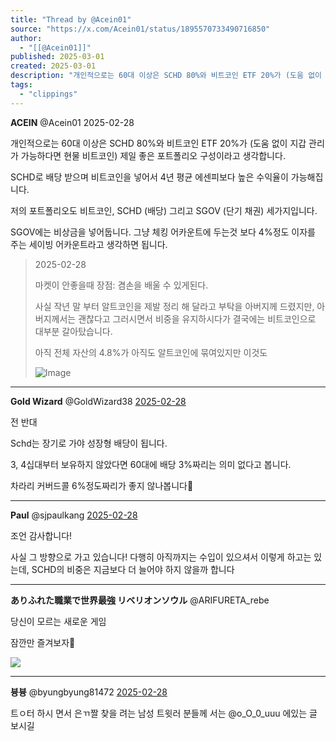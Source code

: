```yaml
---
title: "Thread by @Acein01"
source: "https://x.com/Acein01/status/1895570733490716850"
author:
  - "[[@Acein01]]"
published: 2025-03-01
created: 2025-03-01
description: "개인적으로는 60대 이상은 SCHD 80%와 비트코인 ETF 20%가 (도움 없이 지갑 관리가 가능하다면 현물 비트코인) 제일 좋은 포트폴리오 구성이라고 생각합니다. SCHD로 배당 받으며 비트코인을 넣어서 4년 평균 에센피보다 높은 수익율이 가능"
tags:
  - "clippings"
---
```

**ACEIN** @Acein01 2025-02-28

개인적으로는 60대 이상은 SCHD 80%와 비트코인 ETF 20%가 (도움 없이 지갑 관리가 가능하다면 현물 비트코인) 제일 좋은 포트폴리오 구성이라고 생각합니다.

SCHD로 배당 받으며 비트코인을 넣어서 4년 평균 에센피보다 높은 수익율이 가능해집니다.

저의 포트폴리오도 비트코인, SCHD (배당) 그리고 SGOV (단기 채권) 세가지입니다.

SGOV에는 비상금을 넣어둡니다. 그냥 체킹 어카운트에 두는것 보다 4%정도 이자를 주는 세이빙 어카운트라고 생각하면 됩니다.

> 2025-02-28
> 
> 마켓이 안좋을때 장점: 겸손을 배울 수 있게된다.
> 
> 사실 작년 말 부터 알트코인을 제발 정리 해 달라고 부탁을 아버지께 드렸지만, 아버지께서는 괜찮다고 그러시면서 비중을 유지하시다가 결국에는 비트코인으로 대부분 갈아탔습니다.
> 
> 아직 전체 자산의 4.8%가 아직도 알트코인에 묶여있지만 이것도
> 
> ![Image](https://pbs.twimg.com/media/Gk5jDrNWYAAAgND?format=png&name=large)

---

**Gold Wizard** @GoldWizard38 [2025-02-28](https://x.com/GoldWizard38/status/1895590815269077362)

전 반대

Schd는 장기로 가야 성장형 배당이 됩니다.

3, 4십대부터 보유하지 않았다면 60대에 배당 3%짜리는 의미 없다고 봅니다.

차라리 커버드콜 6%정도짜리가 좋지 않나봅니다🤔

---

**Paul** @sjpaulkang [2025-02-28](https://x.com/sjpaulkang/status/1895571356437397519)

조언 감사합니다!

사실 그 방향으로 가고 있습니다! 다행히 아직까지는 수입이 있으셔서 이렇게 하고는 있는데, SCHD의 비중은 지금보다 더 늘어야 하지 않을까 합니다

---

**ありふれた職業で世界最強 リベリオンソウル** @ARIFURETA\_rebe

당신이 모르는 새로운 게임

잠깐만 즐겨보자👀

![](https://pbs.twimg.com/media/GksRSQfbkAAX2TX?format=jpg&name=large)

---

**븅븅** @byungbyung81472 [2025-02-28](https://x.com/byungbyung81472/status/1895580575983157564)

트ㅇ터 하시 면서 은ㄲ짤 찾을 려는 남성 트윗러 분들께 서는 @o\_O\_0\_uuu 에있는 글 보시길